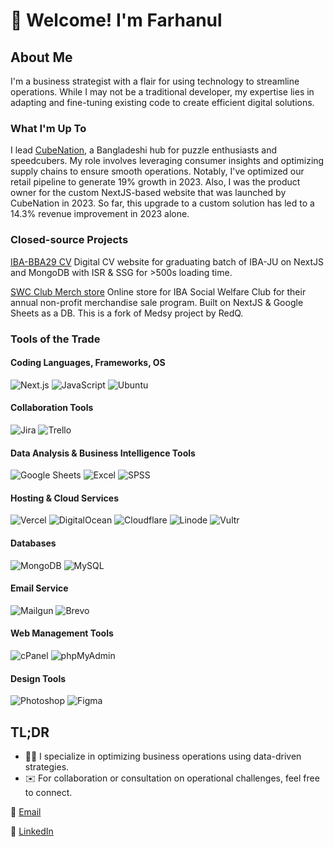 # 👋 Welcome! I'm Farhanul

## About Me

I'm a business strategist with a flair for using technology to streamline operations. While I may not be a traditional developer, my expertise lies in adapting and fine-tuning existing code to create efficient digital solutions.

### What I'm Up To

I lead [CubeNation](https://cubenationshop.com), a Bangladeshi hub for puzzle enthusiasts and speedcubers. My role involves leveraging consumer insights and optimizing supply chains to ensure smooth operations. Notably, I've optimized our retail pipeline to generate 19% growth in 2023. Also, I was the product owner for the custom NextJS-based website that was launched by CubeNation in 2023. So far, this upgrade to a custom solution has led to a 14.3% revenue improvement in 2023 alone.

### Closed-source Projects
[IBA-BBA29 CV](https://bba29.iba-ju.edu.bd/)
Digital CV website for graduating batch of IBA-JU on NextJS and MongoDB with ISR & SSG for >500s loading time.

[SWC Club Merch store](https://swcstore.iba-ju.edu.bd/)
Online store for IBA Social Welfare Club for their annual non-profit merchandise sale program. Built on NextJS & Google Sheets as a DB. This is a fork of Medsy project by RedQ.

### Tools of the Trade

#### Coding Languages, Frameworks, OS
![Next.js](https://img.shields.io/badge/Next-black?style=flat-square&logo=next.js)
![JavaScript](https://img.shields.io/badge/JavaScript-yellow?style=flat-square&logo=javascript)
![Ubuntu](https://img.shields.io/badge/Ubuntu-E95420?style=flat-square&logo=ubuntu)

#### Collaboration Tools
![Jira](https://img.shields.io/badge/Jira-0052CC?style=flat-square&logo=jira)
![Trello](https://img.shields.io/badge/Trello-0079BF?style=flat-square&logo=trello)

#### Data Analysis & Business Intelligence Tools
![Google Sheets](https://img.shields.io/badge/Google_Sheets-F0FAFA?style=flat-square&logo=google-sheets)
![Excel](https://img.shields.io/badge/Excel-217346?style=flat-square&logo=excel)
![SPSS](https://img.shields.io/badge/SPSS-006CB4?style=flat-square&logo=ibm)

#### Hosting & Cloud Services
![Vercel](https://img.shields.io/badge/Vercel-007BFC?style=flat-square&logo=Vercel)
![DigitalOcean](https://img.shields.io/badge/DigitalOcean-0080FF?style=flat-square&logo=digitalocean)
![Cloudflare](https://img.shields.io/badge/Cloudflare-F38020?style=flat-square&logo=cloudflare)
![Linode](https://img.shields.io/badge/Linode-00A95C?style=flat-square&logo=linode)
![Vultr](https://img.shields.io/badge/Vultr-007BFC?style=flat-square&logo=vultr)

#### Databases
![MongoDB](https://img.shields.io/badge/MongoDB-F0FAFA?style=flat-square&logo=mongodb)
![MySQL](https://img.shields.io/badge/MySQL-F4F9F1?style=flat-square&logo=mysql)

#### Email Service
![Mailgun](https://img.shields.io/badge/Mailgun-206A6A?style=flat-square&logo=mailgun)
![Brevo](https://img.shields.io/badge/Brevo-F0FAFA?style=flat-square&logo=brevo)

#### Web Management Tools
![cPanel](https://img.shields.io/badge/cPanel-FF6C2C?style=flat-square&logo=cpanel)
![phpMyAdmin](https://img.shields.io/badge/phpMyAdmin-6C78AF?style=flat-square&logo=phpmyadmin)

#### Design Tools
![Photoshop](https://img.shields.io/badge/Photoshop-31A8FF?style=flat-square&logo=adobe-photoshop)
![Figma](https://img.shields.io/badge/Figma-31A8FF?style=flat-square&logo=Figma)

## TL;DR

- 🧑‍💼 I specialize in optimizing business operations using data-driven strategies.
- ✉️ For collaboration or consultation on operational challenges, feel free to connect.

📧 [Email](mailto:2017khan54@gmail.com?subject=[GitHub]%20Business%20Optimization%20Inquiry)

🔗 [LinkedIn](https://www.linkedin.com/in/farhanulkhan)
